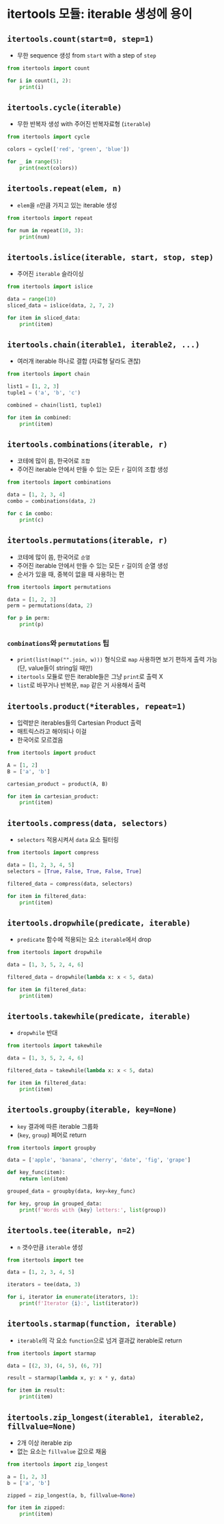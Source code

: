 # itertools 모듈: iterable 생성에 용이

## `itertools.count(start=0, step=1)`

- 무한 sequence 생성 from `start` with a step of `step`

```python
from itertools import count

for i in count(1, 2):
    print(i)
```

## `itertools.cycle(iterable)`

- 무한 반복자 생성 with 주어진 반복자료형 (`iterable`)

```python
from itertools import cycle

colors = cycle(['red', 'green', 'blue'])

for _ in range(5):
    print(next(colors))
```

## `itertools.repeat(elem, n)`

- `elem`을 `n`만큼 가지고 있는 iterable 생성

```python
from itertools import repeat

for num in repeat(10, 3):
    print(num)
```

## `itertools.islice(iterable, start, stop, step)`

- 주어진 `iterable` 슬라이싱

```python
from itertools import islice

data = range(10)
sliced_data = islice(data, 2, 7, 2)

for item in sliced_data:
    print(item)
```

## `itertools.chain(iterable1, iterable2, ...)`

- 여러개 iterable 하나로 결합 (자료형 달라도 괜찮)

```python
from itertools import chain

list1 = [1, 2, 3]
tuple1 = ('a', 'b', 'c')

combined = chain(list1, tuple1)

for item in combined:
    print(item)
```

## `itertools.combinations(iterable, r)`

- 코테에 많이 씀, 한국어로 `조합`
- 주어진 iterable 안에서 만들 수 있는 모든 `r` 길이의 조합 생성

```python
from itertools import combinations

data = [1, 2, 3, 4]
combo = combinations(data, 2)

for c in combo:
    print(c)
```

## `itertools.permutations(iterable, r)`

- 코테에 많이 씀, 한국어로 `순열`
- 주어진 iterable 안에서 만들 수 있는 모든 `r` 길이의 순열 생성
- 순서가 있을 때, 중복이 없을 때 사용하는 편

```python
from itertools import permutations

data = [1, 2, 3]
perm = permutations(data, 2)

for p in perm:
    print(p)
```

### `combinations`와 `permutations` 팁

- `print(list(map("".join, w)))` 형식으로 `map` 사용하면 보기 편하게 출력 가능 (단, value들이 string일 때만)
- `itertools` 모듈로 만든 iterable들은 그냥 `print`로 출력 X
- `list`로 바꾸거나 반복문, `map` 같은 거 사용해서 출력

## `itertools.product(*iterables, repeat=1)`

- 입력받은 iterables들의 Cartesian Product 출력
- 매트릭스라고 해야되나 이걸
- 한국어로 모르겠음

```python
from itertools import product

A = [1, 2]
B = ['a', 'b']

cartesian_product = product(A, B)

for item in cartesian_product:
    print(item)
```

## `itertools.compress(data, selectors)`

- `selectors` 적용시켜서 `data` 요소 필터링

```python
from itertools import compress

data = [1, 2, 3, 4, 5]
selectors = [True, False, True, False, True]

filtered_data = compress(data, selectors)

for item in filtered_data:
    print(item)
```

## `itertools.dropwhile(predicate, iterable)`

- `predicate` 함수에 적용되는 요소 `iterable`에서 drop

```python
from itertools import dropwhile

data = [1, 3, 5, 2, 4, 6]

filtered_data = dropwhile(lambda x: x < 5, data)

for item in filtered_data:
    print(item)
```

## `itertools.takewhile(predicate, iterable)`

- `dropwhile` 반대

```python
from itertools import takewhile

data = [1, 3, 5, 2, 4, 6]

filtered_data = takewhile(lambda x: x < 5, data)

for item in filtered_data:
    print(item)
```

## `itertools.groupby(iterable, key=None)`

- `key` 결과에 따른 iterable 그룹화
- (`key`, `group`) 페어로 return

```python
from itertools import groupby

data = ['apple', 'banana', 'cherry', 'date', 'fig', 'grape']

def key_func(item):
    return len(item)

grouped_data = groupby(data, key=key_func)

for key, group in grouped_data:
    print(f'Words with {key} letters:', list(group))
```

## `itertools.tee(iterable, n=2)`

- `n` 갯수만큼 `iterable` 생성

```python
from itertools import tee

data = [1, 2, 3, 4, 5]

iterators = tee(data, 3)

for i, iterator in enumerate(iterators, 1):
    print(f'Iterator {i}:', list(iterator))
```

## `itertools.starmap(function, iterable)`

- `iterable`의 각 요소 `function`으로 넘겨 결과값 iterable로 return

```python
from itertools import starmap

data = [(2, 3), (4, 5), (6, 7)]

result = starmap(lambda x, y: x * y, data)

for item in result:
    print(item)
```

## `itertools.zip_longest(iterable1, iterable2, fillvalue=None)`

- 2개 이상 iterable zip
- 없는 요소는 `fillvalue` 값으로 채움

```python
from itertools import zip_longest

a = [1, 2, 3]
b = ['a', 'b']

zipped = zip_longest(a, b, fillvalue=None)

for item in zipped:
    print(item)
```
